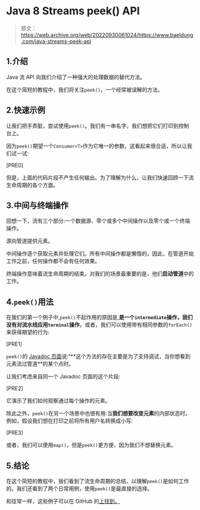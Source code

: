 # Java 8 Streams peek() API

> 原文：<https://web.archive.org/web/20220930061024/https://www.baeldung.com/java-streams-peek-api>

## 1.介绍

Java 流 API 向我们介绍了一种强大的处理数据的替代方法。

在这个简短的教程中，我们将关注`peek()`，一个经常被误解的方法。

## 2.快速示例

让我们把手弄脏，尝试使用`peek()`。我们有一串名字，我们想把它们打印到控制台上。

因为`peek()`期望一个`Consumer<T>`作为它唯一的参数，这看起来很合适，所以让我们试一试:

[PRE0]

但是，上面的代码片段不产生任何输出。为了理解为什么，让我们快速回顾一下流生命周期的各个方面。

## 3.中间与终端操作

回想一下，流有三个部分:一个数据源、零个或多个中间操作以及零个或一个终端操作。

源向管道提供元素。

中间操作逐个获取元素并处理它们。所有中间操作都是懒惰的，因此，在管道开始工作之前，任何操作都不会有任何效果。

终端操作意味着流生命周期的结束。对我们的场景最重要的是，他们**启动管道**中的工作。

## 4.`peek()`用法

在我们的第一个例子中,`peek()`不起作用的原因是,**是一个`intermediate`操作，我们没有对流水线应用`terminal`操作**。或者，我们可以使用带有相同参数的`forEach()`来获得期望的行为:

[PRE1]

`peek()`的 [Javadoc 页面](https://web.archive.org/web/20221005211523/https://docs.oracle.com/en/java/javase/11/docs/api/java.base/java/util/stream/Stream.html#peek(java.util.function.Consumer))说:“**这个方法的存在主要是为了支持调试，当你想看到元素流过管道**的某个点时。

让我们考虑来自同一个 Javadoc 页面的这个片段:

[PRE2]

它演示了我们如何观察通过每个操作的元素。

除此之外，`peek()`在另一个场景中也很有用:当**我们想要改变元素**的内部状态时。例如，假设我们想在打印之前将所有用户名转换成小写:

[PRE3]

或者，我们可以使用`map()`，但是`peek()`更方便，因为我们不想替换元素。

## 5.结论

在这个简短的教程中，我们看到了流生命周期的总结，以理解`peek()`是如何工作的。我们还看到了两个日常用例，使用`peek()`是最直接的选择。

和往常一样，这些例子可以在 GitHub 的[上找到。](https://web.archive.org/web/20221005211523/https://github.com/eugenp/tutorials/tree/master/core-java-modules/core-java-streams-2)